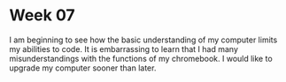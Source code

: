 # Week 07

I am beginning to see how the basic understanding of my computer limits my abilities to code.
It is embarrassing to learn that I had many misunderstandings with the functions of my chromebook.
I would like to upgrade my computer sooner than later.